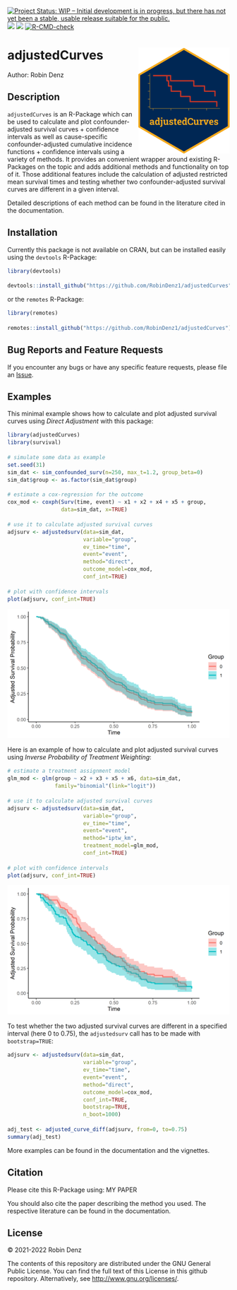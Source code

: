 <!-- badges: start -->
[![Project Status: WIP – Initial development is in progress, but there has not yet been a stable, usable release suitable for the public.](https://www.repostatus.org/badges/latest/wip.svg)](https://www.repostatus.org/#wip)
[![](https://www.r-pkg.org/badges/version/adjustedCurves?color=green)](https://cran.r-project.org/package=adjustedCurves)
[![](http://cranlogs.r-pkg.org/badges/grand-total/adjustedCurves?color=blue)](https://cran.r-project.org/package=adjustedCurves)
[![R-CMD-check](https://github.com/RobinDenz1/adjustedCurves/workflows/R-CMD-check/badge.svg)](https://github.com/RobinDenz1/adjustedCurves/actions)
<!-- badges: end -->

# adjustedCurves <img src="man/figures/logo.png" height="240" align="right" />

Author: Robin Denz

## Description

`adjustedCurves` is an R-Package which can be used to calculate and plot confounder-adjusted survival curves + confidence intervals as well as cause-specific confounder-adjusted cumulative incidence functions + confidence intervals using a variety of methods.
It provides an convenient wrapper around existing R-Packages on the topic and adds additional methods and functionality on top of it.
Those additional features include the calculation of adjusted restricted mean survival times and testing whether two confounder-adjusted survival curves are different in a given interval.

Detailed descriptions of each method can be found in the literature cited in the documentation. 

## Installation

Currently this package is not available on CRAN, but can be installed easily using the `devtools` R-Package:

```R
library(devtools)

devtools::install_github("https://github.com/RobinDenz1/adjustedCurves")
```

or the `remotes` R-Package:

```R
library(remotes)

remotes::install_github("https://github.com/RobinDenz1/adjustedCurves")
```

## Bug Reports and Feature Requests

If you encounter any bugs or have any specific feature requests, please file an [Issue](https://github.com/RobinDenz1/adjustedCurves/issues).

## Examples

This minimal example shows how to calculate and plot adjusted survival curves using *Direct Adjustment* with this package:

```R
library(adjustedCurves)
library(survival)

# simulate some data as example
set.seed(31)
sim_dat <- sim_confounded_surv(n=250, max_t=1.2, group_beta=0)
sim_dat$group <- as.factor(sim_dat$group)

# estimate a cox-regression for the outcome
cox_mod <- coxph(Surv(time, event) ~ x1 + x2 + x4 + x5 + group,
                 data=sim_dat, x=TRUE)

# use it to calculate adjusted survival curves
adjsurv <- adjustedsurv(data=sim_dat,
                        variable="group",
                        ev_time="time",
                        event="event",
                        method="direct",
                        outcome_model=cox_mod,
                        conf_int=TRUE)

# plot with confidence intervals
plot(adjsurv, conf_int=TRUE)
```
<img src="man/figures/example_direct.png" />

Here is an example of how to calculate and plot adjusted survival curves using *Inverse Probability of Treatment Weighting*:
```R
# estimate a treatment assignment model
glm_mod <- glm(group ~ x2 + x3 + x5 + x6, data=sim_dat,
               family="binomial"(link="logit"))

# use it to calculate adjusted survival curves
adjsurv <- adjustedsurv(data=sim_dat,
                        variable="group",
                        ev_time="time",
                        event="event",
                        method="iptw_km",
                        treatment_model=glm_mod,
                        conf_int=TRUE)

# plot with confidence intervals
plot(adjsurv, conf_int=TRUE)
```
<img src="man/figures/example_iptw_km.png" />

To test whether the two adjusted survival curves are different in a specified interval (here 0 to 0.75), the `adjustedsurv` call has to be made with `bootstrap=TRUE`:
```R
adjsurv <- adjustedsurv(data=sim_dat,
                        variable="group",
                        ev_time="time",
                        event="event",
                        method="direct",
                        outcome_model=cox_mod,
                        conf_int=TRUE,
                        bootstrap=TRUE,
                        n_boot=1000)

adj_test <- adjusted_curve_diff(adjsurv, from=0, to=0.75)
summary(adj_test)
```

More examples can be found in the documentation and the vignettes.

## Citation
Please cite this R-Package using:
MY PAPER

You should also cite the paper describing the method you used. The respective literature can be found in the documentation.

## License

© 2021-2022 Robin Denz

The contents of this repository are distributed under the GNU General Public License. You can find the full text of this License in this github repository. Alternatively, see <http://www.gnu.org/licenses/>.


